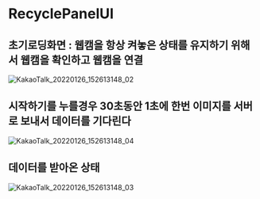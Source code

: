 # RecyclePanelUI


## 초기로딩화면 : 웹캠을 항상 켜놓은 상태를 유지하기 위해서 웹캠을 확인하고 웹캠을 연결
![KakaoTalk_20220126_152613148_02](https://user-images.githubusercontent.com/87767242/153551271-b66220a3-efb4-4bab-8675-6f6aa46d3975.png)


## 시작하기를 누를경우 30초동안 1초에 한번 이미지를 서버로 보내서 데이터를 기다린다  
![KakaoTalk_20220126_152613148_04](https://user-images.githubusercontent.com/87767242/153551276-c475f5bf-e82f-4845-ba01-b1ee57d171b4.png)


## 데이터를 받아온 상태  
![KakaoTalk_20220126_152613148_03](https://user-images.githubusercontent.com/87767242/153551273-cb6a5a7e-ad95-46d3-b7e3-962fd506f001.png)
